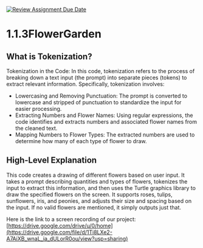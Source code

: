 [![Review Assignment Due Date](https://classroom.github.com/assets/deadline-readme-button-22041afd0340ce965d47ae6ef1cefeee28c7c493a6346c4f15d667ab976d596c.svg)](https://classroom.github.com/a/CH30njZ-)
# 1.1.3FlowerGarden

## What is Tokenization?
Tokenization in the Code:
In this code, tokenization refers to the process of breaking down a text input (the prompt) into separate pieces (tokens) to extract relevant information. Specifically, tokenization involves:
 - Lowercasing and Removing Punctuation: The prompt is converted to lowercase and stripped of punctuation to standardize the input for easier processing.
 - Extracting Numbers and Flower Names: Using regular expressions, the code identifies and extracts numbers and associated flower names from the cleaned text.
 - Mapping Numbers to Flower Types: The extracted numbers are used to determine how many of each type of flower to draw.

## High-Level Explanation
This code creates a drawing of different flowers based on user input. It takes a prompt describing quantities and types of flowers, tokenizes the input to extract this information, and then uses the Turtle graphics library to draw the specified flowers on the screen. It supports roses, tulips, sunflowers, iris, and peonies, and adjusts their size and spacing based on the input. If no valid flowers are mentioned, it simply outputs just that.

Here is the link to a screen recording of our project: [https://drive.google.com/drive/u/0/home](https://drive.google.com/file/d/1Ti8LXe2-A7AiXB_wnaL_ia_dULorR0ou/view?usp=sharing)
